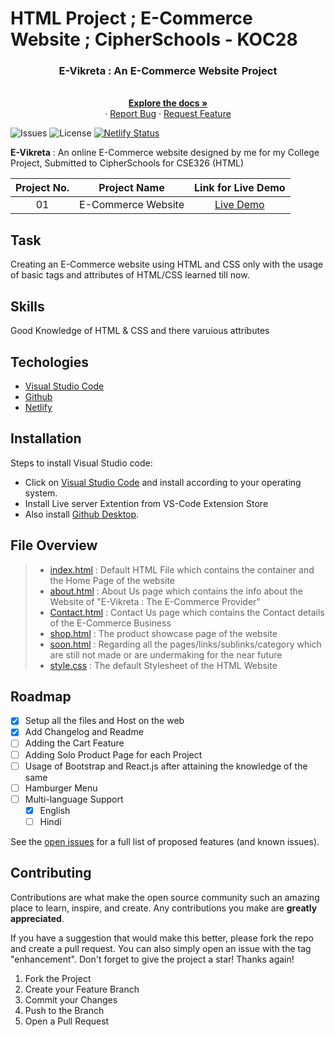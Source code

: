# HTML Project ; E-Commerce Website ; CipherSchools - KOC28
<div align="center">

  <h3 align="center">E-Vikreta : An E-Commerce Website Project</h3>

  <p align="center">
    <br />
    <a href="https://github.com/PriyanshK09/SoloCoder_KOC28_CipherSchools"><strong>Explore the docs »</strong></a>
    <br />
    ·
    <a href="https://github.com/PriyanshK09/SoloCoder_KOC28_CipherSchools/issues">Report Bug</a>
    ·
    <a href="https://github.com/PriyanshK09/SoloCoder_KOC28_CipherSchools/issues">Request Feature</a>
  </p>
</div>

![Issues](https://img.shields.io/bitbucket/issues/PriyanshK09/SoloCoder_KOC28_CipherSchools)
![License](https://img.shields.io/github/license/PriyanshK09/SoloCoder_KOC28_CipherSchools)
[![Netlify Status](https://api.netlify.com/api/v1/badges/2f865916-c4e1-40fc-861e-d7ba124cce10/deploy-status)](https://app.netlify.com/sites/evikreta/deploys)

**E-Vikreta** : An online E-Commerce website designed by me for my College Project, Submitted to CipherSchools for CSE326 (HTML)

| Project No. | Project Name | Link for Live Demo
| :---------: | :----------------------------: | :-----------------------------------------------------------------: |
| 01          | E-Commerce Website                 | [Live Demo](https://evikreta.tk/) |

## Task
Creating an E-Commerce website using HTML and CSS only with the usage of basic tags and attributes of HTML/CSS learned till now.

## Skills
Good Knowledge of HTML & CSS and there varuious attributes

## Techologies 
* [Visual Studio Code](https://code.visualstudio.com/Download)
* [Github](https://github.com/)
* [Netlify](https://www.netlify.com/) 

## Installation
Steps to install Visual Studio code:

* Click on [Visual Studio Code](https://code.visualstudio.com/Download) and install according to your operating system.
* Install Live server Extention from VS-Code Extension Store
* Also install [Github Desktop](https://desktop.github.com/).

## File Overview
> * [index.html](https://github.com/PriyanshK09/SoloCoder_KOC28_CipherSchools/blob/main/index.html) : Default HTML File which contains the container and the Home Page of the website
> * [about.html](https://github.com/PriyanshK09/SoloCoder_KOC28_CipherSchools/blob/main/about.html) : About Us page which contains the info about the Website of "E-Vikreta : The E-Commerce Provider"
> * [Contact.html](https://github.com/PriyanshK09/SoloCoder_KOC28_CipherSchools/blob/main/contact.html) : Contact Us page which contains the Contact details of the E-Commerce Business
> * [shop.html](https://github.com/PriyanshK09/SoloCoder_KOC28_CipherSchools/blob/main/shop.html) : The product showcase page of the website
> * [soon.html](https://github.com/PriyanshK09/SoloCoder_KOC28_CipherSchools/blob/main/soon.html) : Regarding all the pages/links/sublinks/category which are still not made or are undermaking for the near future
> * [style.css](https://github.com/PriyanshK09/SoloCoder_KOC28_CipherSchools/blob/main/style.css) : The default Stylesheet of the HTML Website

## Roadmap

- [x] Setup all the files and Host on the web
- [x] Add Changelog and Readme
- [ ] Adding the Cart Feature
- [ ] Adding Solo Product Page for each Project
- [ ] Usage of Bootstrap and React.js after attaining the knowledge of the same
- [ ] Hamburger Menu
- [ ] Multi-language Support
    - [x] English
    - [ ] Hindi

See the [open issues](https://github.com/PriyanshK09/SoloCoder_KOC28_CipherSchools/issues) for a full list of proposed features (and known issues).

## Contributing

Contributions are what make the open source community such an amazing place to learn, inspire, and create. Any contributions you make are **greatly appreciated**.

If you have a suggestion that would make this better, please fork the repo and create a pull request. You can also simply open an issue with the tag "enhancement".
Don't forget to give the project a star! Thanks again!

1. Fork the Project
2. Create your Feature Branch
3. Commit your Changes
4. Push to the Branch
5. Open a Pull Request



